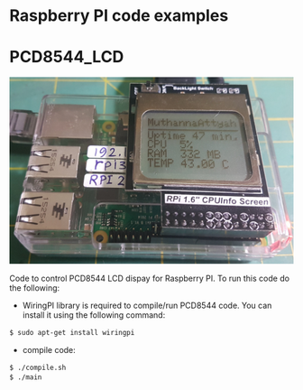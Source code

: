 # Raspberry PI code examples

# PCD8544_LCD


<p align="center"> <img src="./misc/pcd8544.jpg"> </p>

Code to control PCD8544 LCD dispay for Raspberry PI. To run this code do the following:

* WiringPI library is required to compile/run PCD8544 code. You can install it using the following command:

```bash
$ sudo apt-get install wiringpi
```

* compile code:

```bash
$ ./compile.sh
$ ./main
```

